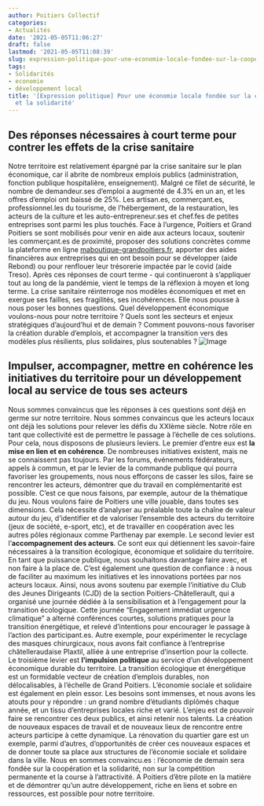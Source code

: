 ```yaml
---
author: Poitiers Collectif
categories:
- Actualités
date: '2021-05-05T11:06:27'
draft: false
lastmod: '2021-05-05T11:08:39'
slug: expression-politique-pour-une-economie-locale-fondee-sur-la-cooperation-et-la-solidarite
tags:
- Solidarités
- economie
- développement local
title: '[Expression politique] Pour une économie locale fondée sur la coopération
  et la solidarité'
---
```


## Des réponses nécessaires à court terme pour contrer les effets de la crise sanitaire

Notre territoire est relativement épargné par la crise sanitaire sur le plan économique, car il abrite de nombreux emplois publics (administration, fonction publique hospitalière, enseignement). Malgré ce filet de sécurité, le nombre de demandeur.ses d’emploi a augmenté de 4.3% en un an, et les offres d’emploi ont baissé de 25%. Les artisan.es, commerçant.es, professionnel.les du tourisme, de l’hébergement, de la restauration, les acteurs de la culture et les auto-entrepreneur.ses et chef.fes de petites entreprises sont parmi les plus touchés. Face à l’urgence, Poitiers et Grand Poitiers se sont mobilisés pour venir en aide aux acteurs locaux, soutenir les commerçant.es de proximité, proposer des solutions concrètes comme la plateforme en ligne [maboutique-grandpoitiers.fr](https://maboutique.grandpoitiers.fr/), apporter des aides financières aux entreprises qui en ont besoin pour se développer (aide Rebond) ou pour renflouer leur trésorerie impactée par le covid (aide Treso). Après ces réponses de court terme - qui continueront à s’appliquer tout au long de la pandémie, vient le temps de la réflexion à moyen et long terme. La crise sanitaire réinterroge nos modèles économiques et met en exergue ses failles, ses fragilités, ses incohérences. Elle nous pousse à nous poser les bonnes questions. Quel développement économique voulons-nous pour notre territoire ? Quels sont les secteurs et enjeux stratégiques d’aujourd’hui et de demain ? Comment pouvons-nous favoriser la création durable d’emplois, et accompagner la transition vers des modèles plus résilients, plus solidaires, plus soutenables ? ![Image](https://elus.poitierscollectif.fr/wp-content/uploads/2021/05/money-2696219_1920-1024x683.jpg) 

## Impulser, accompagner, mettre en cohérence les initiatives du territoire pour un développement local au service de tous ses acteurs

Nous sommes convaincus que les réponses à ces questions sont déjà en germe sur notre territoire. Nous sommes convaincus que les acteurs locaux ont déjà les solutions pour relever les défis du XXIème siècle. Notre rôle en tant que collectivité est de permettre le passage à l’échelle de ces solutions. Pour cela, nous disposons de plusieurs leviers. Le premier d’entre eux est **la mise en lien et en cohérence**. De nombreuses initiatives existent, mais ne se connaissent pas toujours. Par les forums, événements fédérateurs, appels à commun, et par le levier de la commande publique qui pourra favoriser les groupements, nous nous efforçons de casser les silos, faire se rencontrer les acteurs, démontrer que du travail en complémentarité est possible. C’est ce que nous faisons, par exemple, autour de la thématique du jeu. Nous voulons faire de Poitiers une ville jouable, dans toutes ses dimensions. Cela nécessite d’analyser au préalable toute la chaîne de valeur autour du jeu, d’identifier et de valoriser l’ensemble des acteurs du territoire (jeux de société, e-sport, etc), et de travailler en coopération avec les autres pôles régionaux comme Parthenay par exemple. Le second levier est l’**accompagnement des acteurs**. Ce sont eux qui détiennent les savoir-faire nécessaires à la transition écologique, économique et solidaire du territoire. En tant que puissance publique, nous souhaitons davantage faire avec, et non faire à la place de. C’est également une question de confiance : à nous de faciliter au maximum les initiatives et les innovations portées par nos acteurs locaux. Ainsi, nous avons soutenu par exemple l’initiative du Club des Jeunes Dirigeants (CJD) de la section Poitiers-Châtellerault, qui a organisé une journée dédiée à la sensibilisation et à l’engagement pour la transition écologique. Cette journée “Engagement immédiat urgence climatique” a alterné conférences courtes, solutions pratiques pour la transition énergétique, et relevé d’intentions pour encourager le passage à l’action des participant.es. Autre exemple, pour expérimenter le recyclage des masques chirurgicaux, nous avons fait confiance à l’entreprise châtelleraudaise Plaxtil, alliée à une entreprise d’insertion pour la collecte. Le troisième levier est **l’impulsion politique** au service d’un développement économique durable du territoire. La transition écologique et énergétique est un formidable vecteur de création d’emplois durables, non délocalisables, à l’échelle de Grand Poitiers. L’économie sociale et solidaire est également en plein essor. Les besoins sont immenses, et nous avons les atouts pour y répondre : un grand nombre d’étudiants diplômés chaque année, et un tissu d’entreprises locales riche et varié. L’enjeu est de pouvoir faire se rencontrer ces deux publics, et ainsi retenir nos talents. La création de nouveaux espaces de travail et de nouveaux lieux de rencontre entre acteurs participe à cette dynamique. La rénovation du quartier gare est un exemple, parmi d’autres, d’opportunités de créer ces nouveaux espaces et de donner toute sa place aux structures de l’économie sociale et solidaire dans la ville. Nous en sommes convaincu.es : l’économie de demain sera fondée sur la coopération et la solidarité, non sur la compétition permanente et la course à l’attractivité. A Poitiers d’être pilote en la matière et de démontrer qu’un autre développement, riche en liens et sobre en ressources, est possible pour notre territoire.
